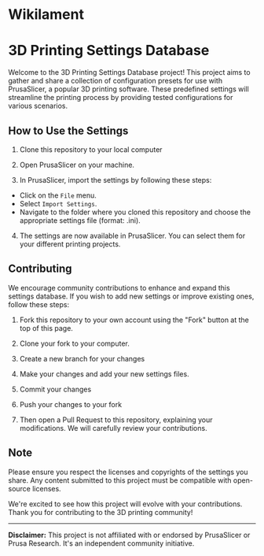 # Wikilament
# 3D Printing Settings Database

Welcome to the 3D Printing Settings Database project! This project aims to gather and share a collection of configuration presets for use with PrusaSlicer, a popular 3D printing software. These predefined settings will streamline the printing process by providing tested configurations for various scenarios.

## How to Use the Settings

1. Clone this repository to your local computer 

2. Open PrusaSlicer on your machine.

3. In PrusaSlicer, import the settings by following these steps:
- Click on the `File` menu.
- Select `Import Settings`.
- Navigate to the folder where you cloned this repository and choose the appropriate settings file (format: .ini).

4. The settings are now available in PrusaSlicer. You can select them for your different printing projects.

## Contributing

We encourage community contributions to enhance and expand this settings database. If you wish to add new settings or improve existing ones, follow these steps:

1. Fork this repository to your own account using the "Fork" button at the top of this page.

2. Clone your fork to your computer.

3. Create a new branch for your changes

4. Make your changes and add your new settings files.

5. Commit your changes

6. Push your changes to your fork

7. Then open a Pull Request to this repository, explaining your modifications. We will carefully review your contributions.

## Note

Please ensure you respect the licenses and copyrights of the settings you share. Any content submitted to this project must be compatible with open-source licenses.

We're excited to see how this project will evolve with your contributions. Thank you for contributing to the 3D printing community!

---

**Disclaimer:** This project is not affiliated with or endorsed by PrusaSlicer or Prusa Research. It's an independent community initiative.

